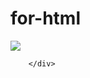 # for-html
 <head>
    <body>
        <div>
            <img src="https://www.instagram.com/p/B-Ouye3DN7nPU4sjb7Q1o-sQ5vnunMbyy5U9Cw0/"/>
            
        </div>
       
<body/>
<head/>
